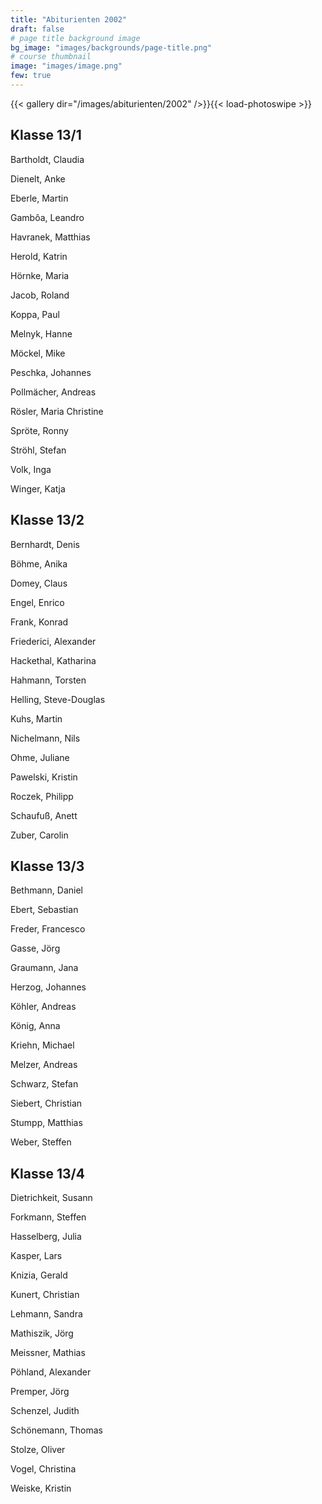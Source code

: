 ```yaml
---
title: "Abiturienten 2002"
draft: false
# page title background image
bg_image: "images/backgrounds/page-title.png"
# course thumbnail
image: "images/image.png"
few: true
---
```


{{< gallery dir="/images/abiturienten/2002" />}}{{< load-photoswipe >}}

## Klasse 13/1

Bartholdt, Claudia

Dienelt, Anke

Eberle, Martin

Gambôa, Leandro

Havranek, Matthias

Herold, Katrin

Hörnke, Maria

Jacob, Roland

Koppa, Paul

Melnyk, Hanne

Möckel, Mike

Peschka, Johannes

Pollmächer, Andreas

Rösler, Maria Christine

Spröte, Ronny

Ströhl, Stefan

Volk, Inga

Winger, Katja

## Klasse 13/2

Bernhardt, Denis

Böhme, Anika

Domey, Claus

Engel, Enrico

Frank, Konrad

Friederici, Alexander

Hackethal, Katharina

Hahmann, Torsten

Helling, Steve-Douglas

Kuhs, Martin

Nichelmann, Nils

Ohme, Juliane

Pawelski, Kristin

Roczek, Philipp

Schaufuß, Anett

Zuber, Carolin

## Klasse 13/3

Bethmann, Daniel

Ebert, Sebastian

Freder, Francesco

Gasse, Jörg

Graumann, Jana

Herzog, Johannes

Köhler, Andreas

König, Anna

Kriehn, Michael

Melzer, Andreas

Schwarz, Stefan

Siebert, Christian

Stumpp, Matthias

Weber, Steffen

## Klasse 13/4

Dietrichkeit, Susann

Forkmann, Steffen

Hasselberg, Julia

Kasper, Lars

Knizia, Gerald

Kunert, Christian

Lehmann, Sandra

Mathiszik, Jörg

Meissner, Mathias

Pöhland, Alexander

Premper, Jörg

Schenzel, Judith

Schönemann, Thomas

Stolze, Oliver

Vogel, Christina

Weiske, Kristin
